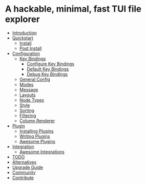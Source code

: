 # A hackable, minimal, fast TUI file explorer

- [Introduction][1]
- [Quickstart][2]
  - [Install][3]
  - [Post Install][4]
- [Configuration][5]
  - [Key Bindings][27]
    - [Configure Key Bindings][28]
    - [Default Key Bindings][14]
    - [Debug Key Bindings][29]
  - [General Config][6]
  - [Modes][7]
  - [Message][8]
  - [Layouts][9]
  - [Node Types][10]
  - [Style][11]
  - [Sorting][12]
  - [Filtering][13]
  - [Column Renderer][26]
- [Plugin][15]
  - [Installing Plugins][16]
  - [Writing Plugins][17]
  - [Awesome Plugins][18]
- [Integration][19]
  - [Awesome Integrations][20]
- [TODO][21]
- [Alternatives][22]
- [Upgrade Guide][23]
- [Community][24]
- [Contribute][25]

[1]: introduction.md
[2]: quickstart.md
[3]: install.md
[4]: post-install.md
[5]: configuration.md
[6]: general-config.md
[7]: modes.md
[8]: message.md
[9]: layouts.md
[10]: node_types.md
[11]: style.md
[12]: sorting.md
[13]: filtering.md
[14]: default-key-bindings.md
[15]: plugin.md
[16]: installing-plugins.md
[17]: writing-plugins.md
[18]: awesome-plugins.md
[19]: integration.md
[20]: awesome-integrations.md
[21]: todo.md
[22]: alternatives.md
[23]: upgrade-guide.md
[24]: community.md
[25]: contribute.md
[26]: column-renderer.md
[27]: key-bindings.md
[28]: configure-key-bindings.md
[29]: debug-key-bindings.md
